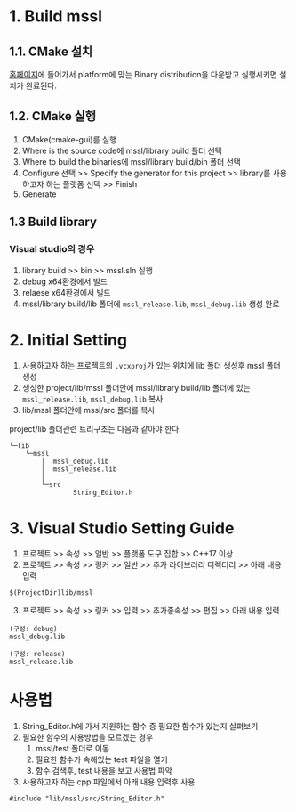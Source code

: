 # 1. Build mssl
## 1.1. CMake 설치
[홈페이지](https://cmake.org/download/)에 들어가서 platform에 맞는 Binary distribution을 다운받고 실행시키면 설치가 완료된다.

## 1.2. CMake 실행
1. CMake(cmake-gui)를 실행
2. Where is the source code에 mssl/library build 폴더 선택
3. Where to build the binaries에 mssl/library build/bin 폴더 선택
4. Configure 선택 >> Specify the generator for this project >> library를 사용하고자 하는 플랫폼 선택 >> Finish
5. Generate

## 1.3 Build library
### Visual studio의 경우
1. library build >> bin >> mssl.sln 실행
2. debug x64환경에서 빌드
3. relaese x64환경에서 빌드
4. mssl/library build/lib 폴더에 `mssl_release.lib`, `mssl_debug.lib` 생성 완료

# 2. Initial Setting
1. 사용하고자 하는 프로젝트의 `.vcxproj`가 있는 위치에 lib 폴더 생성후 mssl 폴더 생성
2. 생성한 project/lib/mssl 폴더안에 mssl/library build/lib 폴더에 있는 `mssl_release.lib`, `mssl_debug.lib` 복사
3. lib/mssl 폴더안에 mssl/src 폴더를 복사

project/lib 폴더관련 트리구조는 다음과 같아야 한다.
```
└─lib
    └─mssl
        │  mssl_debug.lib
        │  mssl_release.lib
        │
        └─src
                String_Editor.h
```

# 3. Visual Studio Setting Guide

1. 프로젝트 >> 속성 >> 일반 >> 플랫폼 도구 집합 >> C++17 이상
2. 프로젝트 >> 속성 >> 링커 >> 일반 >> 추가 라이브러리 디렉터리 >> 아래 내용 입력
```
$(ProjectDir)lib/mssl
```
3.  프로젝트 >> 속성 >> 링커 >> 입력 >> 추가종속성 >> 편집 >> 아래 내용 입력


```
(구성: debug)
mssl_debug.lib

(구성: release)
mssl_release.lib
```

# 사용법
1. String_Editor.h에 가서 지원하는 함수 중 필요한 함수가 있는지 살펴보기
2. 필요한 함수의 사용방법을 모르겠는 경우
   1. mssl/test 폴더로 이동
   2. 필요한 함수가 속해있는 test 파일을 열기
   3. 함수 검색후, test 내용을 보고 사용법 파악
3. 사용하고자 하는 cpp 파일에서 아래 내용 입력후 사용
```
#include "lib/mssl/src/String_Editor.h"
```

